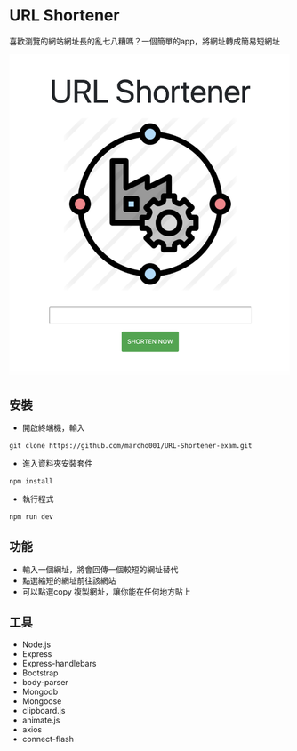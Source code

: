 # URL Shortener

喜歡瀏覽的網站網址長的亂七八糟嗎？一個簡單的app，將網址轉成簡易短網址

![image alt](./1.png)

## 安裝

- 開啟終端機，輸入
```
git clone https://github.com/marcho001/URL-Shortener-exam.git
```
- 進入資料夾安裝套件
```
npm install
```
- 執行程式
```
npm run dev
```

## 功能
- 輸入一個網址，將會回傳一個較短的網址替代
- 點選縮短的網址前往該網站
- 可以點選copy 複製網址，讓你能在任何地方貼上


## 工具
- Node.js
- Express
- Express-handlebars
- Bootstrap
- body-parser
- Mongodb
- Mongoose
- clipboard.js
- animate.js
- axios
- connect-flash